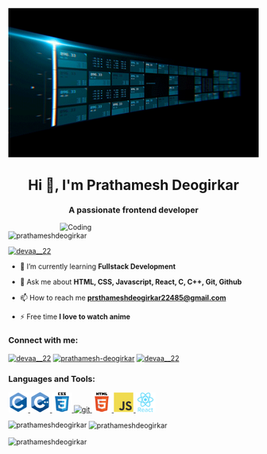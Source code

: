 <img src="./blmbg_f_nanc.gif" alt="background img" align='center' width="100%" height="300px"/>

<h1 align="center">Hi 👋, I'm Prathamesh Deogirkar</h1>
<h3 align="center">A passionate frontend developer</h3>
<img align="right" alt="Coding" width="400" src="https://media.tenor.com/rePDfDWO3XoAAAAd/hacking.gif">

<p align="left"> <img src="https://komarev.com/ghpvc/?username=prathameshdeogirkar&label=Profile%20views&color=0e75b6&style=flat" alt="prathameshdeogirkar" /> </p>

<p align="left"> <a href="https://twitter.com/devaa__22" target="blank"><img src="https://img.shields.io/twitter/follow/devaa__22?logo=twitter&style=for-the-badge" alt="devaa__22" /></a> </p>

- 🌱 I’m currently learning **Fullstack Development**

- 💬 Ask me about **HTML, CSS, Javascript, React, C, C++, Git, Github**

- 📫 How to reach me **prsthameshdeogirkar22485@gmail.com**

- ⚡ Free time **I love to watch anime**

<h3 align="left">Connect with me:</h3>
<p align="left">
<a href="https://twitter.com/devaa__22" target="blank"><img align="center" src="https://raw.githubusercontent.com/rahuldkjain/github-profile-readme-generator/master/src/images/icons/Social/twitter.svg" alt="devaa__22" height="30" width="40" /></a>
<a href="https://linkedin.com/in/prathamesh-deogirkar" target="blank"><img align="center" src="https://raw.githubusercontent.com/rahuldkjain/github-profile-readme-generator/master/src/images/icons/Social/linked-in-alt.svg" alt="prathamesh-deogirkar" height="30" width="40" /></a>
<a href="https://instagram.com/devaa__22" target="blank"><img align="center" src="https://raw.githubusercontent.com/rahuldkjain/github-profile-readme-generator/master/src/images/icons/Social/instagram.svg" alt="devaa__22" height="30" width="40" /></a>
</p>

<h3 align="left">Languages and Tools:</h3>
<p align="left"> <a href="https://www.cprogramming.com/" target="_blank" rel="noreferrer"> <img src="https://raw.githubusercontent.com/devicons/devicon/master/icons/c/c-original.svg" alt="c" width="40" height="40"/> </a> <a href="https://www.w3schools.com/cpp/" target="_blank" rel="noreferrer"> <img src="https://raw.githubusercontent.com/devicons/devicon/master/icons/cplusplus/cplusplus-original.svg" alt="cplusplus" width="40" height="40"/> </a> <a href="https://www.w3schools.com/css/" target="_blank" rel="noreferrer"> <img src="https://raw.githubusercontent.com/devicons/devicon/master/icons/css3/css3-original-wordmark.svg" alt="css3" width="40" height="40"/> </a> <a href="https://git-scm.com/" target="_blank" rel="noreferrer"> <img src="https://www.vectorlogo.zone/logos/git-scm/git-scm-icon.svg" alt="git" width="40" height="40"/> </a> <a href="https://www.w3.org/html/" target="_blank" rel="noreferrer"> <img src="https://raw.githubusercontent.com/devicons/devicon/master/icons/html5/html5-original-wordmark.svg" alt="html5" width="40" height="40"/> </a> <a href="https://developer.mozilla.org/en-US/docs/Web/JavaScript" target="_blank" rel="noreferrer"> <img src="https://raw.githubusercontent.com/devicons/devicon/master/icons/javascript/javascript-original.svg" alt="javascript" width="40" height="40"/> </a> <a href="https://reactjs.org/" target="_blank" rel="noreferrer"> <img src="https://raw.githubusercontent.com/devicons/devicon/master/icons/react/react-original-wordmark.svg" alt="react" width="40" height="40"/> </a> </p>

<p><img align="left" src="https://github-readme-stats.vercel.app/api/top-langs?username=prathameshdeogirkar&show_icons=true&locale=en&layout=compact" alt="prathameshdeogirkar" /></p>

<p>&nbsp;<img align="center" src="https://github-readme-stats.vercel.app/api?username=prathameshdeogirkar&show_icons=true&locale=en" alt="prathameshdeogirkar" /></p>

<p><img align="center" src="https://github-readme-streak-stats.herokuapp.com/?user=prathameshdeogirkar&" alt="prathameshdeogirkar" /></p>
